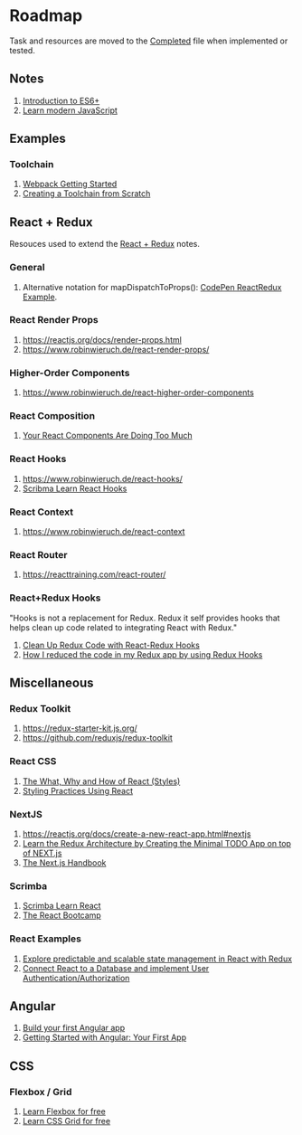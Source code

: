 # Roadmap

Task and resources are moved to the [Completed](completed.md) file when implemented or tested.

## Notes

1. [Introduction to ES6+](https://scrimba.com/g/gintrotoes6)
2. [Learn modern JavaScript](https://scrimba.com/g/ges6)

## Examples

### Toolchain

1. [Webpack Getting Started](https://webpack.js.org/guides/getting-started)
2. [Creating a Toolchain from Scratch](https://blog.usejournal.com/creating-a-react-app-from-scratch-f3c693b84658)

## React + Redux

Resouces used to extend the [React + Redux](react-redux.md) notes.

### General

1. Alternative notation for mapDispatchToProps(): [CodePen ReactRedux Example](https://codepen.io/team/codepen/pen/yZrxJo).

### React Render Props

1. <https://reactjs.org/docs/render-props.html>
2. <https://www.robinwieruch.de/react-render-props/>

### Higher-Order Components

1. <https://www.robinwieruch.de/react-higher-order-components>

### React Composition

1. [Your React Components Are Doing Too Much](https://medium.com/the-non-traditional-developer/your-react-components-are-doing-too-much-16e65968f419)

### React Hooks

1. <https://www.robinwieruch.de/react-hooks/>
2. [Scribma Learn React Hooks](https://scrimba.com/g/greacthooks)

### React Context

1. <https://www.robinwieruch.de/react-context>

### React Router

1. <https://reacttraining.com/react-router/>

### React+Redux Hooks

"Hooks is not a replacement for Redux. Redux it self provides hooks that helps clean up code related to integrating React with Redux."

1. [Clean Up Redux Code with React-Redux Hooks](https://medium.com/swlh/clean-up-redux-code-with-react-redux-hooks-71587cfcf87a)
2. [How I reduced the code in my Redux app by using Redux Hooks](https://medium.com/javascript-in-plain-english/how-i-reduced-the-amount-of-code-in-my-redux-app-by-using-redux-hooks-b19c926419ea)

## Miscellaneous

### Redux Toolkit

1. <https://redux-starter-kit.js.org/>
2. <https://github.com/reduxjs/redux-toolkit>

### React CSS

1. [The What, Why and How of React (Styles)](https://dev.to/mangel0111/the-what-why-and-how-of-react-styles-2a0k)
2. [Styling Practices Using React](https://medium.com/the-non-traditional-developer/styling-best-practices-using-react-c37b96b8be9c)

### NextJS

1. <https://reactjs.org/docs/create-a-new-react-app.html#nextjs>
2. [Learn the Redux Architecture by Creating the Minimal TODO App on top of NEXT.js](https://dev.to/saltyshiomix/learn-the-redux-architecture-by-creating-the-minimal-todo-app-on-top-of-next-js-5bpj)
3. [The Next.js Handbook](https://www.freecodecamp.org/news/the-next-js-handbook/)

### Scrimba

1. [Scrimba Learn React](https://scrimba.com/g/glearnreact)
2. [The React Bootcamp](https://scrimba.com/g/greact)

### React Examples

1. [Explore predictable and scalable state management in React with Redux](https://www.robinwieruch.de/react-redux-tutorial)
2. [Connect React to a Database and implement User Authentication/Authorization](https://www.robinwieruch.de/complete-firebase-authentication-react-tutorial)

## Angular

1. [Build your first Angular app](https://scrimba.com/g/gyourfirstangularapp)
2. [Getting Started with Angular: Your First App](https://angular.io/start)

## CSS

### Flexbox / Grid

1. [Learn Flexbox for free](https://scrimba.com/g/gflexbox)
2. [Learn CSS Grid for free](https://scrimba.com/g/gflexbox)

